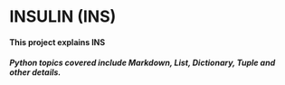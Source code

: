 # INSULIN (INS)
#### This project explains INS
##### _Python topics covered include Markdown, List, Dictionary, Tuple and other details._
